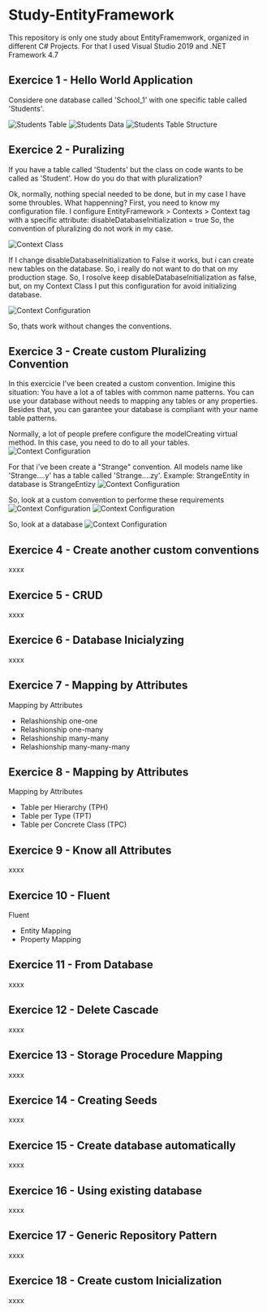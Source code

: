 # Study-EntityFramework
This repository is only one study about EntityFramemwork, organized in different C# Projects.
For that I used Visual Studio 2019 and .NET Framework 4.7

## Exercice 1 - Hello World Application
Considere one database called 'School_1' with one specific table called 'Students'.

![Students Table](https://github.com/Anselming/Study-EntityFramework/blob/master/assets/students-table.png)
![Students Data](https://github.com/Anselming/Study-EntityFramework/blob/master/assets/students-data.png)
![Students Table Structure](https://github.com/Anselming/Study-EntityFramework/blob/master/assets/students-table-structure.png)


## Exercice 2 - Puralizing
If you have a table called 'Students' but the class on code wants to be called as 'Student'. How do you do that with pluralization?

Ok, normally, nothing special needed to be done, but in my case I have some throubles.
What happenning?
First, you need to know my configuration file. I configure EntityFramework > Contexts > Context tag with a specific attribute: disableDatabaseInitialization = true
So, the convention of pluralizing do not work in my case.

![Context Class](https://github.com/Anselming/Study-EntityFramework/blob/master/assets/pluralizing-context-configuration.png)

If I change disableDatabaseInitialization to False it works, but i can create new tables on the database. So, i really do not want to do that on my production stage.
So, I rosolve keep disableDatabaseInitialization as false, but, on my Context Class I put this configuration for avoid initializing database.

![Context Configuration](https://github.com/Anselming/Study-EntityFramework/blob/master/assets/pluralize-context-class.png)

So, thats work without changes the conventions.

## Exercice 3 - Create custom Pluralizing Convention
In this exercicie I've been created a custom convention.
Imigine this situation: You have a lot a of tables with common name patterns. 
You can use your database without needs to mapping any tables or any properties.
Besides that, you can garantee your database is compliant with your name table patterns.

Normally, a lot of people prefere configure the modelCreating virtual method. In this case, you need to do to all your tables.
![Context Configuration](https://github.com/Anselming/Study-EntityFramework/blob/master/assets/custompluralize-modelCreating.png)

For that i've been create a "Strange" convention.
All models name like 'Strange....y' has a table called 'Strange....zy'.
Example: StrangeEntity in database is StrangeEntizy
![Context Configuration](https://github.com/Anselming/Study-EntityFramework/blob/master/assets/custompluralize-strangezy.png)

So, look at a custom convention to performe these requirements
![Context Configuration](https://github.com/Anselming/Study-EntityFramework/blob/master/assets/custompluralize-implementing.png)
![Context Configuration](https://github.com/Anselming/Study-EntityFramework/blob/master/assets/custompluralize-implementing2.png)

So, look at a database
![Context Configuration](https://github.com/Anselming/Study-EntityFramework/blob/master/assets/custompluralize-strangezy.png)

## Exercice 4 - Create another custom conventions
xxxx

## Exercice 5 - CRUD
xxxx

## Exercice 6 - Database Inicialyzing
xxxx

## Exercice 7 - Mapping by Attributes
Mapping by Attributes
- Relashionship one-one
- Relashionship one-many
- Relashionship many-many
- Relashionship many-many-many

## Exercice 8 - Mapping by Attributes
Mapping by Attributes
- Table per Hierarchy (TPH)
- Table per Type (TPT)
- Table per Concrete Class (TPC)

## Exercice 9 - Know all Attributes
xxxx

## Exercice 10 - Fluent
Fluent
- Entity Mapping
- Property Mapping

## Exercice 11 - From Database
xxxx

## Exercice 12 - Delete Cascade
xxxx

## Exercice 13 - Storage Procedure Mapping
xxxx

## Exercice 14 - Creating Seeds
xxxx

## Exercice 15 - Create database automatically
xxxx

## Exercice 16 - Using existing database
xxxx

## Exercice 17 - Generic Repository Pattern
xxxx

## Exercice 18 - Create custom Inicialization
xxxx
